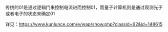 传统的01是通过逻辑门来控制电流进而控制01，而量子计算机则是通过观测光子或者电子的状态来确定01  

详见：https://www.kunlunce.com/e/wap/show.php?classid=62&id=148615
